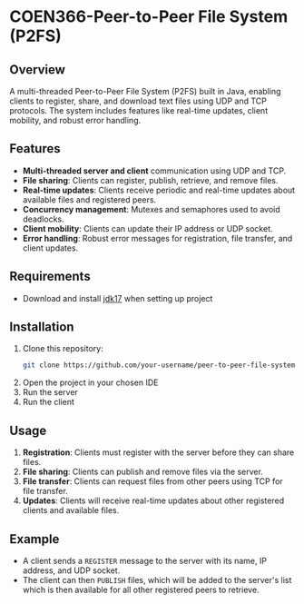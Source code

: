 # COEN366-Peer-to-Peer File System (P2FS)

## Overview
A multi-threaded Peer-to-Peer File System (P2FS) built in Java, enabling clients to register, share, and download text files using UDP and TCP protocols. The system includes features like real-time updates, client mobility, and robust error handling.

## Features
- **Multi-threaded server and client** communication using UDP and TCP.
- **File sharing**: Clients can register, publish, retrieve, and remove files.
- **Real-time updates**: Clients receive periodic and real-time updates about available files and registered peers.
- **Concurrency management**: Mutexes and semaphores used to avoid deadlocks.
- **Client mobility**: Clients can update their IP address or UDP socket.
- **Error handling**: Robust error messages for registration, file transfer, and client updates.

## Requirements
- Download and install [jdk17](https://www.oracle.com/java/technologies/javase/jdk17-archive-downloads.html) when setting up project

## Installation
1. Clone this repository:
    ```bash
    git clone https://github.com/your-username/peer-to-peer-file-system.git](https://github.com/AGBellerive/COEN366-PeerToPeer.git
    ```
2. Open the project in your chosen IDE
3. Run the server
4. Run the client

## Usage
1. **Registration**: Clients must register with the server before they can share files.
2. **File sharing**: Clients can publish and remove files via the server.
3. **File transfer**: Clients can request files from other peers using TCP for file transfer.
4. **Updates**: Clients will receive real-time updates about other registered clients and available files.

## Example
- A client sends a `REGISTER` message to the server with its name, IP address, and UDP socket.
- The client can then `PUBLISH` files, which will be added to the server's list which is then available for all other registered peers to retrieve.
